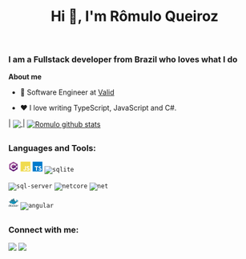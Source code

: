 <h1 align="center">Hi 👋, I'm Rômulo Queiroz</h1>

<br />

<h3>I am a Fullstack developer from Brazil who loves what I do</h3>

**About me**

- 💼 Software Engineer at <a href="https://valid.com/">Valid</a>
  
- ❤️ I love writing TypeScript, JavaScript and C#.

| <a href="https://github.com/romulo-queiroz">
 <img align="center" src="https://github-readme-stats.vercel.app/api/top-langs/?username=romulo-queiroz&hide=java,html,scss,css&show_icons=true&include_all_commits=true&locale=en&layout=compact&theme=tokyonight&hide_border=true" /> </a> | <a href="http://github.com/romulo-queiroz"><img align="center" src="https://github-readme-stats.vercel.app/api?username=romulo-queiroz&show_icons=true&locale=en&theme=tokyonight&hide_border=true" alt="Romulo github stats" /></a>


##
<div style="display: inline_block">
  <h3 align="left">Languages and Tools:</h3>


  <code><img alt="csharp" height="20" src="https://raw.githubusercontent.com/devicons/devicon/master/icons/csharp/csharp-original.svg" /></code>
  <code><img alt="javascript" height="20" src="https://raw.githubusercontent.com/devicons/devicon/master/icons/javascript/javascript-plain.svg" /></code>
  <code><img alt="typescript" height="20" src="https://raw.githubusercontent.com/devicons/devicon/master/icons/typescript/typescript-plain.svg" /></code>
  <code><img alt="sqlite" height="20" src="https://www.vectorlogo.zone/logos/sqlite/sqlite-icon.svg" /></code>
  
  <code><img alt="sql-server" height="20" src="https://cdn.jsdelivr.net/gh/devicons/devicon/icons/microsoftsqlserver/microsoftsqlserver-plain-wordmark.svg" /></code>
  <code><img alt="netcore" height="20" src="https://cdn.jsdelivr.net/gh/devicons/devicon/icons/dotnetcore/dotnetcore-original.svg" /></code>
  <code><img alt="net" height="20" src="https://cdn.jsdelivr.net/gh/devicons/devicon/icons/dot-net/dot-net-plain-wordmark.svg" /></code>
  

  <code><img alt="docker" height="20" src="https://raw.githubusercontent.com/devicons/devicon/master/icons/docker/docker-original-wordmark.svg" /></code>
  <code><img alt="angular" height="20" src="https://cdn.jsdelivr.net/gh/devicons/devicon/icons/angularjs/angularjs-original.svg" /></code>
          
          

</div>

##

<div>
  <h3 align="left">Connect with me:</h3>
  <p align="left">
    <a href="rfcontatosvia@gmail.com"><img src="https://img.shields.io/badge/-Gmail-%23333?style=for-the-badge&logo=gmail&logoColor=white" target="_blank" /></a>
    <a href="https://www.linkedin.com/in/r%C3%B4muloqueiroz/" target="_blank"><img src="https://img.shields.io/badge/-LinkedIn-%230077B5?style=for-the-badge&logo=linkedin&logoColor=white" target="_blank" /></a>
  </p>
</div>

